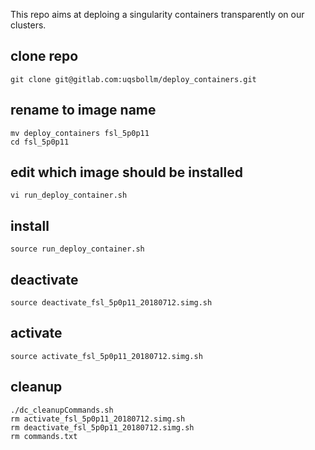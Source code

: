 This repo aims at deploing a singularity containers transparently on our clusters.

## clone repo
```
git clone git@gitlab.com:uqsbollm/deploy_containers.git
```
## rename to image name
```
mv deploy_containers fsl_5p0p11
cd fsl_5p0p11
```

## edit which image should be installed
```
vi run_deploy_container.sh
```

## install
```
source run_deploy_container.sh
```

## deactivate
```
source deactivate_fsl_5p0p11_20180712.simg.sh
```

## activate
```
source activate_fsl_5p0p11_20180712.simg.sh
```

## cleanup
```
./dc_cleanupCommands.sh
rm activate_fsl_5p0p11_20180712.simg.sh
rm deactivate_fsl_5p0p11_20180712.simg.sh
rm commands.txt
```

